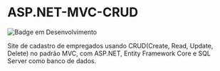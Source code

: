 # ASP.NET-MVC-CRUD
![Badge em Desenvolvimento](http://img.shields.io/static/v1?label=STATUS&message=EM%20DESENVOLVIMENTO&color=GREEN&style=for-the-badge)

Site de cadastro de empregados usando CRUD(Create, Read, Update, Delete) no padrão MVC, com ASP.NET, Entity Framework Core e SQL Server como banco de dados.

